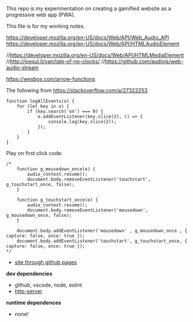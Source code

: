 This repo is my experimentation on creating a gamified website as a progressive web app (PWA).

This file is for my working notes.

https://developer.mozilla.org/en-US/docs/Web/API/Web_Audio_API
https://developer.mozilla.org/en-US/docs/Web/API/HTMLAudioElement 

//https://developer.mozilla.org/en-US/docs/Web/API/HTMLMediaElement
//http://joesul.li/van/tale-of-no-clocks/
//https://github.com/audiojs/web-audio-stream



https://wesbos.com/arrow-functions

The following from https://stackoverflow.com/a/27322253
~~~
function logAllEvents(o) {
	for (let key in o) {
		if (key.search('on') === 0) {
			o.addEventListener(key.slice(2), () => {
				console.log(key.slice(2));
			});
		}
	}
}
~~~

Play on first click code:

~~~
/*
	function g_mousedown_once(e) {
        audio_context.resume(); 
        document.body.removeEventListener('touchstart', g_touchstart_once, false);
    }

    function g_touchstart_once(e) {
        audio_context.resume(); 
        document.body.removeEventListener('mousedown', g_mousedown_once, false);
    }

    document.body.addEventListener('mousedown' , g_mousedown_once , { capture: false, once: true });
    document.body.addEventListener('touchstart', g_touchstart_once, { capture: false, once: true });
*/
~~~


* [site through github pages](https://csusbdt.github.io/4500-2021-spring/)

__dev dependencies__

* github, vscode, node, eslint
* [http-server](https://www.npmjs.com/package/http-server)

__runtime dependences__

* none!
